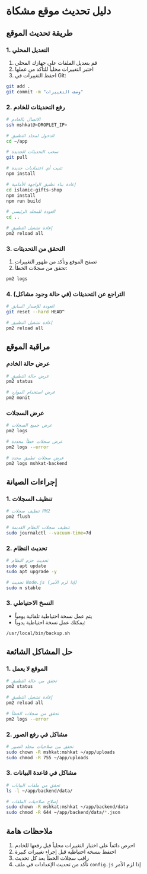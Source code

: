 # دليل تحديث موقع مشكاة

## طريقة تحديث الموقع

### 1. التعديل المحلي
1. قم بتعديل الملفات على جهازك المحلي
2. اختبر التغييرات محلياً للتأكد من عملها
3. احفظ التغييرات في Git:
```bash
git add .
git commit -m "وصف التغييرات"
```

### 2. رفع التحديثات للخادم
```bash
# الاتصال بالخادم
ssh mshkat@<DROPLET_IP>

# الدخول لمجلد التطبيق
cd ~/app

# سحب التحديثات الجديدة
git pull

# تثبيت أي اعتماديات جديدة
npm install

# إعادة بناء تطبيق الواجهة الأمامية
cd islamic-gifts-shop
npm install
npm run build

# العودة للمجلد الرئيسي
cd ..

# إعادة تشغيل التطبيق
pm2 reload all
```

### 3. التحقق من التحديثات
1. تصفح الموقع وتأكد من ظهور التغييرات
2. تحقق من سجلات الخطأ:
```bash
pm2 logs
```

### 4. التراجع عن التحديثات (في حالة وجود مشاكل)
```bash
# العودة للإصدار السابق
git reset --hard HEAD^

# إعادة تشغيل التطبيق
pm2 reload all
```

## مراقبة الموقع

### عرض حالة الخادم
```bash
# عرض حالة التطبيق
pm2 status

# عرض استخدام الموارد
pm2 monit
```

### عرض السجلات
```bash
# عرض جميع السجلات
pm2 logs

# عرض سجلات خطأ محددة
pm2 logs --error

# عرض سجلات تطبيق محدد
pm2 logs mshkat-backend
```

## إجراءات الصيانة

### 1. تنظيف السجلات
```bash
# تنظيف سجلات PM2
pm2 flush

# تنظيف سجلات النظام القديمة
sudo journalctl --vacuum-time=7d
```

### 2. تحديث النظام
```bash
# تحديث حزم النظام
sudo apt update
sudo apt upgrade -y

# تحديث Node.js (إذا لزم الأمر)
sudo n stable
```

### 3. النسخ الاحتياطي
- يتم عمل نسخة احتياطية تلقائية يومياً
- يمكنك عمل نسخة احتياطية يدوياً:
```bash
/usr/local/bin/backup.sh
```

## حل المشاكل الشائعة

### 1. الموقع لا يعمل
```bash
# تحقق من حالة التطبيق
pm2 status

# إعادة تشغيل التطبيق
pm2 reload all

# تحقق من سجلات الخطأ
pm2 logs --error
```

### 2. مشاكل في رفع الصور
```bash
# تحقق من صلاحيات مجلد الصور
sudo chown -R mshkat:mshkat ~/app/uploads
sudo chmod -R 755 ~/app/uploads
```

### 3. مشاكل في قاعدة البيانات
```bash
# تحقق من ملفات البيانات
ls -l ~/app/backend/data/

# إصلاح صلاحيات الملفات
sudo chown -R mshkat:mshkat ~/app/backend/data
sudo chmod -R 644 ~/app/backend/data/*.json
```

## ملاحظات هامة
1. احرص دائماً على اختبار التغييرات محلياً قبل رفعها للخادم
2. احتفظ بنسخة احتياطية قبل إجراء تغييرات كبيرة
3. راقب سجلات الخطأ بعد كل تحديث
4. تأكد من تحديث الإعدادات في ملف `config.js` إذا لزم الأمر
